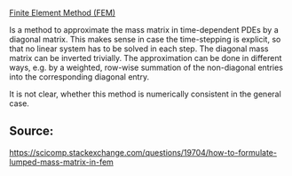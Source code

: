[Finite Element Method (FEM)](Finite%20Element%20Method%20(FEM).md)

Is a method to approximate the mass matrix in time-dependent PDEs by a diagonal matrix. This makes sense in case the time-stepping is explicit, so that no linear system has to be solved in each step. The diagonal mass matrix can be inverted trivially.
The approximation can be done in different ways, e.g. by a weighted, row-wise summation of the non-diagonal entries into the corresponding diagonal entry.

It is not clear, whether this method is numerically consistent in the general case.



## Source:
https://scicomp.stackexchange.com/questions/19704/how-to-formulate-lumped-mass-matrix-in-fem